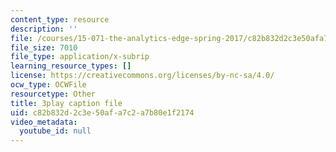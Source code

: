 ```yaml
---
content_type: resource
description: ''
file: /courses/15-071-the-analytics-edge-spring-2017/c82b832d2c3e50afa7c2a7b80e1f2174_Mge-sj1UVFM.vtt
file_size: 7010
file_type: application/x-subrip
learning_resource_types: []
license: https://creativecommons.org/licenses/by-nc-sa/4.0/
ocw_type: OCWFile
resourcetype: Other
title: 3play caption file
uid: c82b832d-2c3e-50af-a7c2-a7b80e1f2174
video_metadata:
  youtube_id: null
---
```


